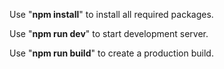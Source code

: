 Use "**npm install**" to install all required packages.

Use "**npm run dev**" to start development server.

Use "**npm run build**" to create a production build.
